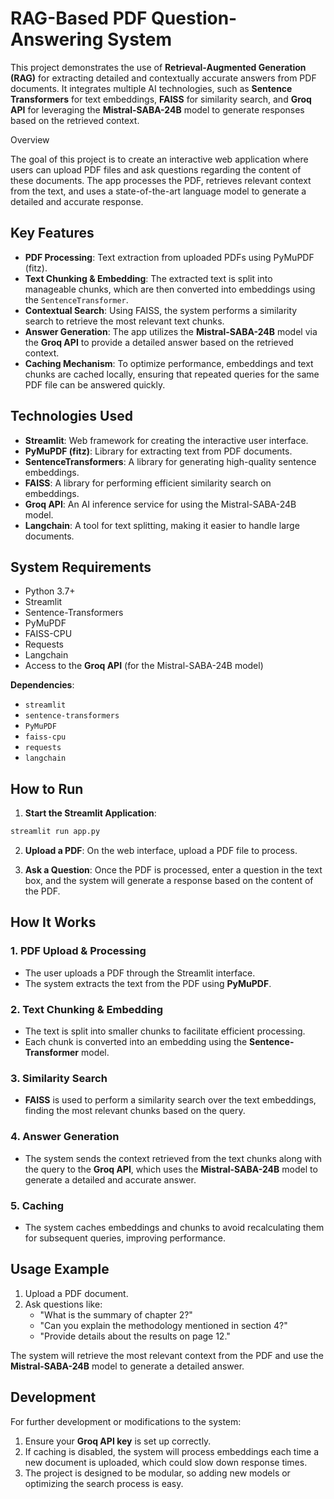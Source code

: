 

# **RAG-Based PDF Question-Answering System**

This project demonstrates the use of **Retrieval-Augmented Generation (RAG)** for extracting detailed and contextually accurate answers from PDF documents. It integrates multiple AI technologies, such as **Sentence Transformers** for text embeddings, **FAISS** for similarity search, and **Groq API** for leveraging the **Mistral-SABA-24B** model to generate responses based on the retrieved context.

Overview

The goal of this project is to create an interactive web application where users can upload PDF files and ask questions regarding the content of these documents. The app processes the PDF, retrieves relevant context from the text, and uses a state-of-the-art language model to generate a detailed and accurate response.

## **Key Features**

- **PDF Processing**: Text extraction from uploaded PDFs using PyMuPDF (fitz).
- **Text Chunking & Embedding**: The extracted text is split into manageable chunks, which are then converted into embeddings using the `SentenceTransformer`.
- **Contextual Search**: Using FAISS, the system performs a similarity search to retrieve the most relevant text chunks.
- **Answer Generation**: The app utilizes the **Mistral-SABA-24B** model via the **Groq API** to provide a detailed answer based on the retrieved context.
- **Caching Mechanism**: To optimize performance, embeddings and text chunks are cached locally, ensuring that repeated queries for the same PDF file can be answered quickly.

## **Technologies Used**

- **Streamlit**: Web framework for creating the interactive user interface.
- **PyMuPDF (fitz)**: Library for extracting text from PDF documents.
- **SentenceTransformers**: A library for generating high-quality sentence embeddings.
- **FAISS**: A library for performing efficient similarity search on embeddings.
- **Groq API**: An AI inference service for using the Mistral-SABA-24B model.
- **Langchain**: A tool for text splitting, making it easier to handle large documents.


## **System Requirements**
- Python 3.7+
- Streamlit
- Sentence-Transformers
- PyMuPDF
- FAISS-CPU
- Requests
- Langchain
- Access to the **Groq API** (for the Mistral-SABA-24B model)


**Dependencies**:
- `streamlit`
- `sentence-transformers`
- `PyMuPDF`
- `faiss-cpu`
- `requests`
- `langchain`


## **How to Run**

1. **Start the Streamlit Application**:

```bash
streamlit run app.py
```

2. **Upload a PDF**: On the web interface, upload a PDF file to process.

3. **Ask a Question**: Once the PDF is processed, enter a question in the text box, and the system will generate a response based on the content of the PDF.

## **How It Works**

### **1. PDF Upload & Processing**
- The user uploads a PDF through the Streamlit interface.
- The system extracts the text from the PDF using **PyMuPDF**.

### **2. Text Chunking & Embedding**
- The text is split into smaller chunks to facilitate efficient processing.
- Each chunk is converted into an embedding using the **Sentence-Transformer** model.

### **3. Similarity Search**
- **FAISS** is used to perform a similarity search over the text embeddings, finding the most relevant chunks based on the query.

### **4. Answer Generation**
- The system sends the context retrieved from the text chunks along with the query to the **Groq API**, which uses the **Mistral-SABA-24B** model to generate a detailed and accurate answer.

### **5. Caching**
- The system caches embeddings and chunks to avoid recalculating them for subsequent queries, improving performance.

## **Usage Example**

1. Upload a PDF document.
2. Ask questions like:
    - "What is the summary of chapter 2?"
    - "Can you explain the methodology mentioned in section 4?"
    - "Provide details about the results on page 12."

The system will retrieve the most relevant context from the PDF and use the **Mistral-SABA-24B** model to generate a detailed answer.

## **Development**

For further development or modifications to the system:
1. Ensure your **Groq API key** is set up correctly.
2. If caching is disabled, the system will process embeddings each time a new document is uploaded, which could slow down response times.
3. The project is designed to be modular, so adding new models or optimizing the search process is easy.


